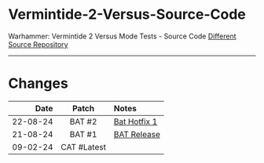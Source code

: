 # Vermintide-2-Versus-Source-Code
Warhammer: Vermintide 2 Versus Mode Tests - Source Code
[Different Source Repository](https://github.com/Aussiemon/Vermintide-2-Versus-Source-Code)

-------------------------------------------------------------


# Changes

Date        |  Patch  | Notes
----------: | :-----: | :--------------
22-08-24    |  BAT #2 | [Bat Hotfix 1](https://store.steampowered.com/news/app/2792380/view/4244166473659828073?l=english)
21-08-24    |  BAT #1 | [BAT Release](https://forums.fatsharkgames.com/t/the-versus-beta-august-test-is-live-now/98009)
09-02-24    |  CAT #Latest |